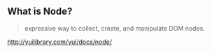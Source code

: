## What is Node?

> expressive way to collect, create, and manipulate DOM nodes.

<!-- .element: class="fragment" data-fragment-index="0" -->

http://yuilibrary.com/yui/docs/node/
<!-- .element: class="fragment" data-fragment-index="0" -->
